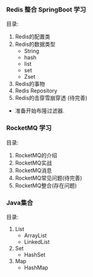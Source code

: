 ### Redis 整合 SpringBoot 学习

目录:

1. Redis的配置类
2. Redis的数据类型
    * String
    * hash
    * list
    * set
    * Zset
3. Redis的事物
4. Redis Repository
5. Redis的击穿雪崩穿透 (待完善)

* 准备开始布隆过滤器.


### RocketMQ 学习

目录:

1. RocketMQ的介绍
2. RocketMQ实战
3. RocketMQ消息
4. RocketMQ常见问题(待完善)
5. RocketMQ整合(存在问题)

### Java集合

目录:

1. List
    * ArrayList
    * LinkedList
2. Set
    * HashSet
3. Map
    * HashMap